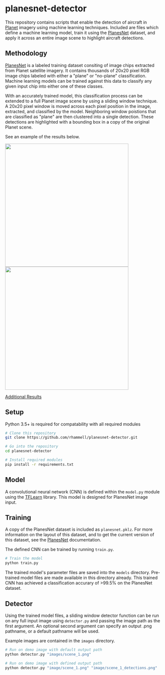 # planesnet-detector
This repository contains scripts that enable the detection of aircraft in [Planet](https://www.planet.com/) imagery using machine learning techniques. Included are files which define a machine learning model, train it using the [PlanesNet](https://www.kaggle.com/rhammell/planesnet) dataset, and apply it across an entire image scene to highlight aircraft detections.

## Methodology
[PlanesNet](https://www.kaggle.com/rhammell/planesnet) is a labeled training dataset consiting of image chips extracted from Planet satellite imagery. It contains thousands of 20x20 pixel RGB image chips labeled with either a "plane" or "no-plane" classification. Machine learning models can be trained against this data to classify any given input chip into either one of these classes. 

With an accurately trained model, this classification process can be extended to a full Planet image scene by using a sliding window technique. A 20x20 pixel window is moved across each pixel position in the image, extracted, and classified by the model. Neighboring window poistions that are classified as "plane" are then clustered into a single detection. These detections are highlighted with a bounding box in a copy of the original Planet scene.

See an example of the results below. 
<p>
<img src="http://i.imgur.com/2a6E9Nj.png" width="400">
<img src="http://imgur.com/d50SQA3.png" width="400">
</p>

[Additional Results](http://imgur.com/a/z34B3)

## Setup
Python 3.5+ is required for compatability with all required modules

```bash
# Clone this repository
git clone https://github.com/rhammell/planesnet-detector.git

# Go into the repository
cd planesnet-detector

# Install required modules
pip install -r requirements.txt
```
## Model
A convolutional neural network (CNN) is defined within the `model.py` module using the [TFLearn](http://tflearn.org/) library. This model is designed for PlanesNet image input. 

## Training
A copy of the PlanesNet dataset is included as `planesnet.pklz`. For more information on the layout of this dataset, and to get the current version of this dataset, see the [PlanesNet](https://www.kaggle.com/rhammell/planesnet) documentation. 

The defined CNN can be trained by running `train.py`. 
```bash
# Train the model
python train.py 
```
The trained model's parameter files are saved into the `models` directory. Pre-trained model files are made available in this directory already. This trained CNN has achieved a classification accurary of >99.5% on the PlanesNet dataset. 

## Detector
Using the trained model files, a sliding window detector function can be run on any full input image using `detector.py` and passing the image path as the first argument. An optional second argument can specify an output .png pathname, or a default pathname will be used.

Example images are contained in the `images` directory. 

```bash
# Run on demo image with default output path
python detector.py "images/scene_1.png"

# Run on demo image with defined output path
python detector.py "image/scene_1.png" "image/scene_1_detections.png"
```
